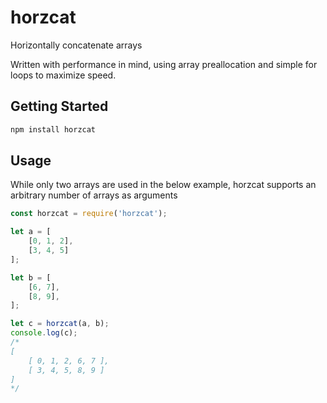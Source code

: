 # horzcat
Horizontally concatenate arrays

Written with performance in mind, using array preallocation and simple for loops to maximize speed.

## Getting Started

```bash
npm install horzcat
```

## Usage

While only two arrays are used in the below example, horzcat supports an arbitrary number of arrays as arguments

```javascript
const horzcat = require('horzcat');

let a = [
    [0, 1, 2],
    [3, 4, 5]
];

let b = [
    [6, 7],
    [8, 9],
];

let c = horzcat(a, b);
console.log(c);
/*
[
    [ 0, 1, 2, 6, 7 ],
    [ 3, 4, 5, 8, 9 ]
]
*/

```
